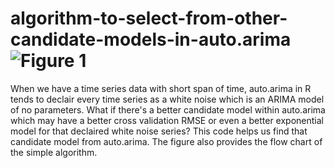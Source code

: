 # algorithm-to-select-from-other-candidate-models-in-auto.arima![Figure 1](https://user-images.githubusercontent.com/124894147/217830891-30c22782-284a-4b9e-b6c6-9dfd0e44474e.jpg)
When we have a time series data with short span of time, auto.arima in R tends to declair every time series as a white noise which is an ARIMA model of no parameters. What if there's a better candidate model  within auto.arima which may have a better cross validation RMSE or even a better exponential model for that declaired white noise series? This code helps us find that candidate model from auto.arima. The figure also provides the flow chart of the simple algorithm.
